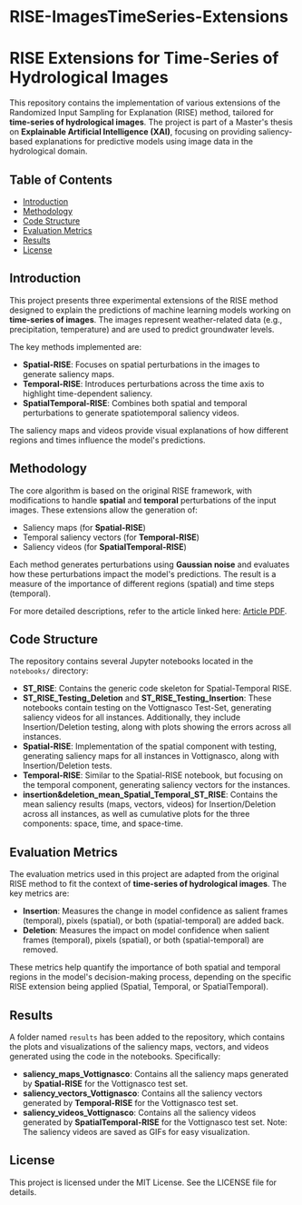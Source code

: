 # RISE-ImagesTimeSeries-Extensions

# RISE Extensions for Time-Series of Hydrological Images

This repository contains the implementation of various extensions of the Randomized Input Sampling for Explanation (RISE) method, tailored for **time-series of hydrological images**. The project is part of a Master's thesis on **Explainable Artificial Intelligence (XAI)**, focusing on providing saliency-based explanations for predictive models using image data in the hydrological domain.

## Table of Contents
- [Introduction](#introduction)
- [Methodology](#methodology)
- [Code Structure](#code-structure)
- [Evaluation Metrics](#evaluation-metrics)
- [Results](#results)
- [License](#license)

## Introduction
This project presents three experimental extensions of the RISE method designed to explain the predictions of machine learning models working on **time-series of images**. The images represent weather-related data (e.g., precipitation, temperature) and are used to predict groundwater levels.

The key methods implemented are:
- **Spatial-RISE**: Focuses on spatial perturbations in the images to generate saliency maps.
- **Temporal-RISE**: Introduces perturbations across the time axis to highlight time-dependent saliency.
- **SpatialTemporal-RISE**: Combines both spatial and temporal perturbations to generate spatiotemporal saliency videos.

The saliency maps and videos provide visual explanations of how different regions and times influence the model's predictions.

## Methodology
The core algorithm is based on the original RISE framework, with modifications to handle **spatial** and **temporal** perturbations of the input images. These extensions allow the generation of:
- Saliency maps (for **Spatial-RISE**)
- Temporal saliency vectors (for **Temporal-RISE**)
- Saliency videos (for **SpatialTemporal-RISE**)

Each method generates perturbations using **Gaussian noise** and evaluates how these perturbations impact the model's predictions. The result is a measure of the importance of different regions (spatial) and time steps (temporal).

For more detailed descriptions, refer to the article linked here: [Article PDF](link-to-article).

## Code Structure
The repository contains several Jupyter notebooks located in the `notebooks/` directory:

- **ST_RISE**: Contains the generic code skeleton for Spatial-Temporal RISE.
- **ST_RISE_Testing_Deletion** and **ST_RISE_Testing_Insertion**: These notebooks contain testing on the Vottignasco Test-Set, generating saliency videos for all instances. Additionally, they include Insertion/Deletion testing, along with plots showing the errors across all instances.
- **Spatial-RISE**: Implementation of the spatial component with testing, generating saliency maps for all instances in Vottignasco, along with Insertion/Deletion tests.
- **Temporal-RISE**: Similar to the Spatial-RISE notebook, but focusing on the temporal component, generating saliency vectors for the instances.
- **insertion&deletion_mean_Spatial_Temporal_ST_RISE**: Contains the mean saliency results (maps, vectors, videos) for Insertion/Deletion across all instances, as well as cumulative plots for the three components: space, time, and space-time.

## Evaluation Metrics
The evaluation metrics used in this project are adapted from the original RISE method to fit the context of **time-series of hydrological images**. The key metrics are:

- **Insertion**: Measures the change in model confidence as salient frames (temporal), pixels (spatial), or both (spatial-temporal) are added back.
- **Deletion**: Measures the impact on model confidence when salient frames (temporal), pixels (spatial), or both (spatial-temporal) are removed.

These metrics help quantify the importance of both spatial and temporal regions in the model's decision-making process, depending on the specific RISE extension being applied (Spatial, Temporal, or SpatialTemporal).

## Results
A folder named `results` has been added to the repository, which contains the plots and visualizations of the saliency maps, vectors, and videos generated using the code in the notebooks. Specifically:

- **saliency_maps_Vottignasco**: Contains all the saliency maps generated by **Spatial-RISE** for the Vottignasco test set.
- **saliency_vectors_Vottignasco**: Contains all the saliency vectors generated by **Temporal-RISE** for the Vottignasco test set.
- **saliency_videos_Vottignasco**: Contains all the saliency videos generated by **SpatialTemporal-RISE** for the Vottignasco test set. Note: The saliency videos are saved as GIFs for easy visualization.


## License
This project is licensed under the MIT License. See the LICENSE file for details.

